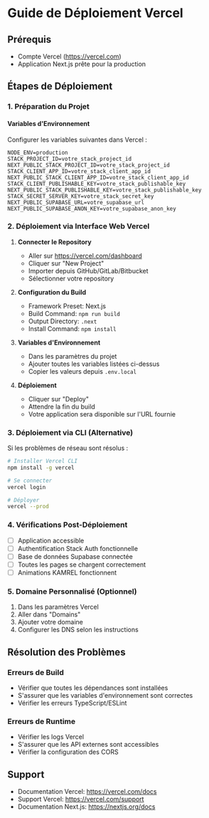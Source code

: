# Guide de Déploiement Vercel

## Prérequis
- Compte Vercel (https://vercel.com)
- Application Next.js prête pour la production

## Étapes de Déploiement

### 1. Préparation du Projet

#### Variables d'Environnement
Configurer les variables suivantes dans Vercel :

```
NODE_ENV=production
STACK_PROJECT_ID=votre_stack_project_id
NEXT_PUBLIC_STACK_PROJECT_ID=votre_stack_project_id
STACK_CLIENT_APP_ID=votre_stack_client_app_id
NEXT_PUBLIC_STACK_CLIENT_APP_ID=votre_stack_client_app_id
STACK_CLIENT_PUBLISHABLE_KEY=votre_stack_publishable_key
NEXT_PUBLIC_STACK_PUBLISHABLE_KEY=votre_stack_publishable_key
STACK_SECRET_SERVER_KEY=votre_stack_secret_key
NEXT_PUBLIC_SUPABASE_URL=votre_supabase_url
NEXT_PUBLIC_SUPABASE_ANON_KEY=votre_supabase_anon_key
```

### 2. Déploiement via Interface Web Vercel

1. **Connecter le Repository**
   - Aller sur https://vercel.com/dashboard
   - Cliquer sur "New Project"
   - Importer depuis GitHub/GitLab/Bitbucket
   - Sélectionner votre repository

2. **Configuration du Build**
   - Framework Preset: Next.js
   - Build Command: `npm run build`
   - Output Directory: `.next`
   - Install Command: `npm install`

3. **Variables d'Environnement**
   - Dans les paramètres du projet
   - Ajouter toutes les variables listées ci-dessus
   - Copier les valeurs depuis `.env.local`

4. **Déploiement**
   - Cliquer sur "Deploy"
   - Attendre la fin du build
   - Votre application sera disponible sur l'URL fournie

### 3. Déploiement via CLI (Alternative)

Si les problèmes de réseau sont résolus :

```bash
# Installer Vercel CLI
npm install -g vercel

# Se connecter
vercel login

# Déployer
vercel --prod
```

### 4. Vérifications Post-Déploiement

- [ ] Application accessible
- [ ] Authentification Stack Auth fonctionnelle
- [ ] Base de données Supabase connectée
- [ ] Toutes les pages se chargent correctement
- [ ] Animations KAMREL fonctionnent

### 5. Domaine Personnalisé (Optionnel)

1. Dans les paramètres Vercel
2. Aller dans "Domains"
3. Ajouter votre domaine
4. Configurer les DNS selon les instructions

## Résolution des Problèmes

### Erreurs de Build
- Vérifier que toutes les dépendances sont installées
- S'assurer que les variables d'environnement sont correctes
- Vérifier les erreurs TypeScript/ESLint

### Erreurs de Runtime
- Vérifier les logs Vercel
- S'assurer que les API externes sont accessibles
- Vérifier la configuration des CORS

## Support

- Documentation Vercel: https://vercel.com/docs
- Support Vercel: https://vercel.com/support
- Documentation Next.js: https://nextjs.org/docs